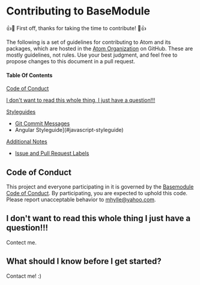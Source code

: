 # Contributing to BaseModule

:+1::tada: First off, thanks for taking the time to contribute! :tada::+1:

The following is a set of guidelines for contributing to Atom and its packages, which are hosted in the [Atom Organization](https://github.com/atom) on GitHub. These are mostly guidelines, not rules. Use your best judgment, and feel free to propose changes to this document in a pull request.

#### Table Of Contents

[Code of Conduct](#code-of-conduct)

[I don't want to read this whole thing, I just have a question!!!](#i-dont-want-to-read-this-whole-thing-i-just-have-a-question)

[Styleguides](#styleguides)
  * [Git Commit Messages](#git-commit-messages)
  * Angular Styleguide](#javascript-styleguide)


[Additional Notes](#additional-notes)
  * [Issue and Pull Request Labels](#issue-and-pull-request-labels)

## Code of Conduct

This project and everyone participating in it is governed by the [Basemodule Code of Conduct](CODE_OF_CONDUCT.md). By participating, you are expected to uphold this code. Please report unacceptable behavior to [mhylle@yahoo.com](mailto:mhylle@yahoo.com).

## I don't want to read this whole thing I just have a question!!!
Contect me.

## What should I know before I get started?
Contact me! :)
